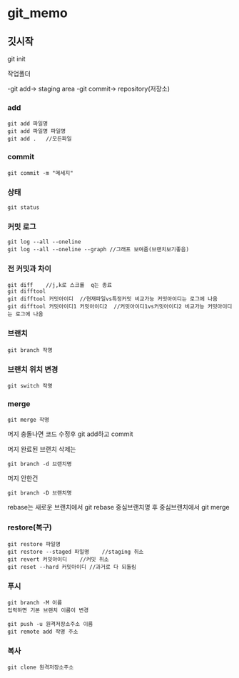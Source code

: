 # git_memo

## 깃시작
git init

작업폴더	

-git add->	staging area	-git commit->	repository(저장소)

### add
```
git add 파일명
git add 파일명 파일명
git add .	//모든파일
```


### commit
`git commit -m "메세지"`

### 상태
`git status`

### 커밋 로그
```
git log --all --oneline
git log --all --oneline --graph	//그래프 보여줌(브랜치보기좋음)
```

### 전 커밋과 차이
```
git diff	//j,k로 스크롤  q는 종료
git difftool
git difftool 커밋아이디	//현재파일vs특정커밋 비교가능 커밋아이디는 로그에 나옴
git difftool 커밋아이디1 커밋아이디2	//커밋아이디1vs커밋아이디2 비교가능 커밋아이디는 로그에 나옴
```

### 브랜치
`git branch 작명`

### 브랜치 위치 변경
`git switch 작명`

### merge
`git merge 작명`

머지 충돌나면 코드 수정후 git add하고 commit

머지 완료된 브랜치 삭제는

`git branch -d 브랜치명`

머지 안한건

`git branch -D 브랜치명`

rebase는 새로운 브랜치에서 git rebase 중심브랜치명 후 중심브랜치에서 git merge


### restore(복구)
```
git restore 파일명
git restore --staged 파일명	//staging 취소
git revert 커밋아이디	//커밋 취소
git reset --hard 커밋아이디 //과거로 다 되돌림
```

### 푸시
```
git branch -M 이름
입력하면 기본 브랜치 이름이 변경

git push -u 원격저장소주소 이름
git remote add 작명 주소
```

### 복사
`git clone 원격저장소주소`

